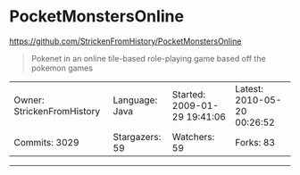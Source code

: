 # PocketMonstersOnline

https://github.com/StrickenFromHistory/PocketMonstersOnline
<blockquote>
Pokenet in an online tile-based role-playing game based off the pokemon games
</blockquote>

<table>
<tr><td>Owner: StrickenFromHistory</td>
    <td>Language: Java</td>
    <td>Started: 2009-01-29 19:41:06</td>
    <td>Latest: 2010-05-20 00:26:52</td></tr>
<tr><td>Commits: 3029</td>
    <td>Stargazers: 59</td>
    <td>Watchers: 59</td>
    <td>Forks: 83</td></tr>
</table>

---

